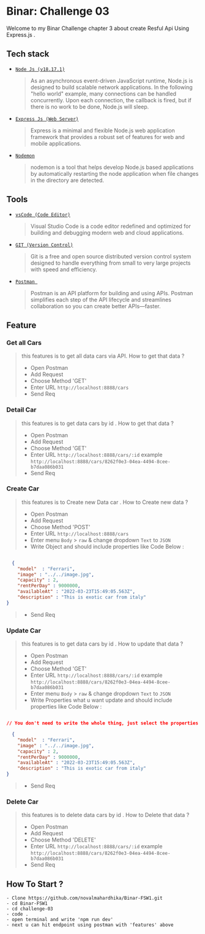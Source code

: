 # Binar: Challenge 03

Welcome to my Binar Challenge chapter 3 about create Resful Api Using Express.js .

## Tech stack

- [`Node Js (v18.17.1)`](https://nodejs.org/en)

  > As an asynchronous event-driven JavaScript runtime, Node.js is designed to build scalable network applications. In the following "hello world" example, many connections can be handled concurrently. Upon each connection, the callback is fired, but if there is no work to be done, Node.js will sleep.

- [`Express Js (Web Server)`](https://expressjs.com/)

  > Express is a minimal and flexible Node.js web application framework that provides a robust set of features for web and mobile applications.

- [`Nodemon`](https://www.npmjs.com/package/nodemon)

  > nodemon is a tool that helps develop Node.js based applications by automatically restarting the node application when file changes in the directory are detected.

## Tools

- [`vsCode (Code Editor)`](https://code.visualstudio.com/)

  > Visual Studio Code is a code editor redefined and optimized for building and debugging modern web and cloud applications.

- [`GIT (Version Control)`](https://git-scm.com/)

  > Git is a free and open source distributed version control system designed to handle everything from small to very large projects with speed and efficiency.

- [`Postman `](https://www.postman.com/)

  > Postman is an API platform for building and using APIs. Postman simplifies each step of the API lifecycle and streamlines collaboration so you can create better APIs—faster.

## Feature

### Get all Cars

> this features is to get all data cars via API. How to get that data ?
>
> - Open Postman
> - Add Request
> - Choose Method 'GET'
> - Enter URL `http://localhost:8888/cars`
> - Send Req

### Detail Car

> this features is to get data cars by id . How to get that data ?
>
> - Open Postman
> - Add Request
> - Choose Method 'GET'
> - Enter URL `http://localhost:8888/cars/:id` example `http://localhost:8888/cars/8262f0e3-04ea-4494-8cee-b7daa086b031`
> - Send Req

### Create Car

> this features is to Create new Data car . How to Create new data ?
>
> - Open Postman
> - Add Request
> - Choose Method 'POST'
> - Enter URL `http://localhost:8888/cars`
> - Enter menu `Body` > `raw` & change dropdown `Text` to `JSON`
> - Write Object and should include properties like Code Below :

```Json

  {
    "model"  : "Ferrari",
    "image" : "../../image.jpg",
    "capacity" : 2,
    "rentPerDay" : 9000000,
    "availableAt" : "2022-03-23T15:49:05.563Z",
    "description" : "This is exotic car from italy"
}

```

> - Send Req

### Update Car

> this features is to get data cars by id . How to update that data ?
>
> - Open Postman
> - Add Request
> - Choose Method 'GET'
> - Enter URL `http://localhost:8888/cars/:id` example `http://localhost:8888/cars/8262f0e3-04ea-4494-8cee-b7daa086b031`
> - Enter menu `Body` > `raw` & change dropdown `Text` to `JSON`
> - Write Properties what u want update and should include properties like Code Below :

```Json

// You don't need to write the whole thing, just select the properties what you want to update

  {
    "model"  : "Ferrari",
    "image" : "../../image.jpg",
    "capacity" : 2,
    "rentPerDay" : 9000000,
    "availableAt" : "2022-03-23T15:49:05.563Z",
    "description" : "This is exotic car from italy"
}

```

> - Send Req

### Delete Car

> this features is to delete data cars by id . How to Delete that data ?
>
> - Open Postman
> - Add Request
> - Choose Method 'DELETE'
> - Enter URL `http://localhost:8888/cars/:id` example `http://localhost:8888/cars/8262f0e3-04ea-4494-8cee-b7daa086b031`
> - Send Req

## How To Start ?

```
- Clone https://github.com/novalmahardhika/Binar-FSW1.git
- cd Binar-FSW1
- cd challenge-03
- code .
- open terminal and write 'npm run dev'
- next u can hit endpoint using postman with 'features' above
```
